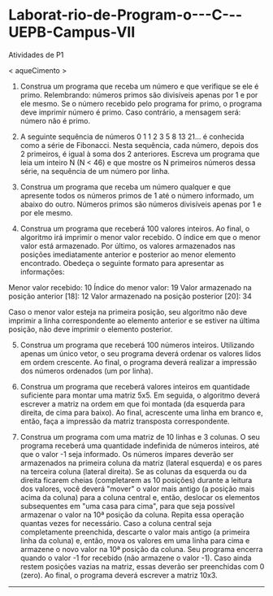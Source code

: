 # Laborat-rio-de-Program-o---C---UEPB-Campus-VII
Atividades de P1

< aqueCimento >

1.	Construa um programa que receba um número e que verifique se ele é primo. Relembrando: números primos são divisíveis apenas por 1 e por ele mesmo. Se o número recebido pelo programa for primo, o programa deve imprimir número é primo. Caso contrário, a mensagem será: número não é primo.

2.	A seguinte sequência de números 0 1 1 2 3 5 8 13 21... é conhecida como a série de Fibonacci. Nesta sequência, cada número, depois dos 2 primeiros, é igual à soma dos 2 anteriores. Escreva um programa que leia um inteiro N (N < 46) e que mostre os N primeiros números dessa série, na sequência de um número por linha.

3.	Construa um programa que receba um número qualquer e que apresente todos os números primos de 1 até o número informado, um abaixo do outro. Números primos são números divisíveis apenas por 1 e por ele mesmo.

4.	Construa um programa que receberá 100 valores inteiros. Ao final, o algoritmo irá imprimir o menor valor recebido. O índice em que o menor valor está armazenado. Por último, os valores armazenados nas posições imediatamente anterior e posterior ao menor elemento encontrado. Obedeça o seguinte formato para apresentar as informações:

Menor valor recebido: 10
Índice do menor valor: 19
Valor armazenado na posição anterior [18]: 12 
Valor armazenado na posição posterior [20]: 34

Caso o menor valor esteja na primeira posição, seu algoritmo não deve imprimir a linha correspondente ao elemento anterior e se estiver na última posição, não deve imprimir o elemento posterior.

5.	Construa um programa que receberá 100 números inteiros. Utilizando apenas um único vetor, o seu programa deverá ordenar os valores lidos em ordem crescente. Ao final, o programa deverá realizar a impressão dos números ordenados (um por linha).

6.	Construa um programa que receberá valores inteiros em quantidade suficiente para montar uma matriz 5x5. Em seguida, o algoritmo deverá escrever a matriz na ordem em que foi montada (da esquerda para direita, de cima para baixo). Ao final, acrescente uma linha em branco e, então, faça a impressão da matriz transposta correspondente.

7.	Construa um programa com uma matriz de 10 linhas e 3 colunas. O seu programa receberá uma quantidade indefinida de números inteiros, até que o valor -1 seja informado. Os números ímpares deverão ser armazenados na primeira coluna da matriz (lateral esquerda) e os pares na terceira coluna (lateral direita). Se as colunas da esquerda ou da direita ficarem cheias (completarem as 10 posições) durante a leitura dos valores, você deverá "mover" o valor mais antigo (a posição mais acima da coluna) para a coluna central e, então, deslocar os elementos subsequentes em "uma casa para cima", para que seja possível armazenar o valor na 10ª posição da coluna. Repita essa operação quantas vezes for necessário. Caso a coluna central seja completamente preenchida, descarte o valor mais antigo (a primeira linha da coluna) e, então, mova os valores em uma linha para cima e armazene o novo valor na 10ª posição da coluna. Seu programa encerra quando o valor -1 for recebido (não armazene o valor -1). Caso ainda restem posições vazias na matriz, essas deverão ser preenchidas com 0 (zero). Ao final, o programa deverá escrever a matriz 10x3.
---------------------------------------------------------------------------------------------------------------------------------------------------------------------------------


